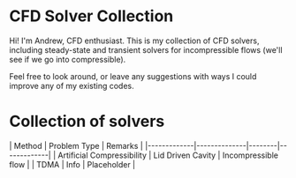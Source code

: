 # CFD Solver Collection
Hi! I'm Andrew, CFD enthusiast. This is my collection of CFD solvers, including steady-state and transient solvers for incompressible flows (we'll see if we go into compressible).

Feel free to look around, or leave any suggestions with ways I could improve any of my existing codes.

# Collection of solvers

| Method | Problem Type  | Remarks       |
|-------------|--------------|--------|-------------|
| Artificial Compressibility      | Lid Driven Cavity         | Incompressible flow |
| TDMA      | Info         | Placeholder |

